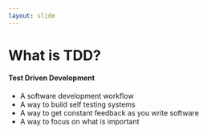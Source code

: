 ```yaml
---
layout: slide
---
```


# What is TDD?

#### Test Driven Development

- A software development workflow
- A way to build self testing systems
- A way to get constant feedback as you write software
- A way to focus on what is important

